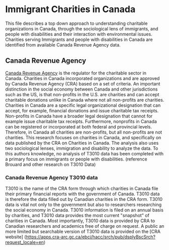 # Immigrant Charities in Canada

This file describes a top down approach to understanding charitable organizations in Canada, through the sociological lens of immigrants, and people with disabilities and their interaction with environmental issues. Charities serving Immigrants and people with disabilities in Canada are identified from available  Canada Revenue Agency data.

## Canada Revenue Agency
[Canada Revenue Agency](https://www.canada.ca/en/revenue-agency.html) is the regulator for the charitable sector in Canada. Charities in Canada incorporated organizations and are approved by Canada Revenue Agency (CRA) based on a set of criteria.
An important distinction in the social economy between Canada and other jurisdictions such as the US, is that non-profits in the U.S. are charities and can accept charitable donations unlike in Canada where not all non-profits are charities.
Charities in Canada are a specific legal organizational designation that can accept, for example, financial donations and issue charitable tax receipts.
Non-profits in Canada have a broader legal designation that cannot for example issue charitable tax receipts.
Furthermore, nonprofits in Canada can be registered or incorporated at both federal and provincial levels.
Therefore, in Canada all charities are non-profits, but all non-profits are not charities.
This research focuses on charities in Canada, and specifically on data published by the CRA on Charities in Canada.
The analysis also uses two sociological lenses, immigration and disability to analyze the data.
To this authors knowledge, no analysis of T3010 data has been completed with a primary focus on immigrants or people with disabilities. (reference Brouard and other research on T3010 Data)

### Canada Revenue Agency T3010 data
T3010 is the name of the CRA form through which charities in Canada file their primary financial reports with the government of Canada.
T3010 data is therefore the data filled out by Canadian charities in the CRA form.
T3010 data is vital not only to the government but also to researchers researching the social economy in Canada.
T3010 information is filed on an annual basis by charities, and T3010 data provides the most current "snapshot" of charities in Canada.
Most importantly, T3010 data is provided by CRA to Canadian researchers and academics free of charge on request.
A public an more limited but searchable version of T3010 data is provided on the [CRA website] (https://apps.cra-arc.gc.ca/ebci/hacc/srch/pub/dsplyBscSrch?request_locale=en)  
